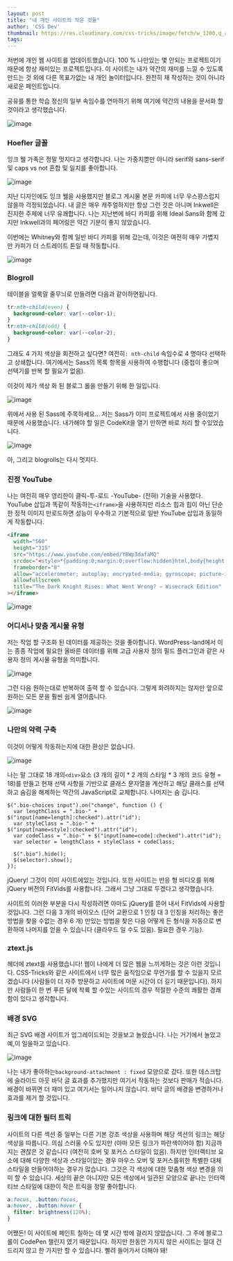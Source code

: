 ```yaml
---
layout: post
title: "내 개인 사이트의 작은 것들"
author: 'CSS Dev'
thumbnail: https://res.cloudinary.com/css-tricks/image/fetch/w_1200,q_auto,f_auto/https://css-tricks.com/wp-content/uploads/2020/10/wavy-fingerprint.png
tags: 
---
```



저번에 개인 웹 사이트를 업데이트했습니다.
 100 % 나만있는 몇 안되는 프로젝트이기 때문에 항상 재미있는 프로젝트입니다.
 이 사이트는 내가 약간의 재미를 느낄 수 있도록 만드는 것 외에 다른 목표가없는 내 개인 놀이터입니다.
 완전히 재 작성하는 것이 아니라 새로운 페인트입니다.
 

공유를 통한 학습 정신의 일부 속임수를 연마하기 위해 여기에 약간의 내용을 문서화 할 것이라고 생각했습니다.
 

![image](https://i0.wp.com/css-tricks.com/wp-content/uploads/2020/10/chriscoyier.net_-1.png?resize=3160%2C6068&ssl=1)

### Hoefler 글꼴
 

잉크 웰 가족은 정말 멋지다고 생각합니다.
 나는 가중치뿐만 아니라 serif와 sans-serif 및 caps vs not 혼합 및 일치를 좋아합니다.
 

![image](https://i2.wp.com/css-tricks.com/wp-content/uploads/2020/10/Screen-Shot-2020-10-26-at-7.51.24-AM.png?resize=1024%2C383&ssl=1)

지난 디자인에도 잉크 웰을 사용했지만 블로그 게시물 본문 카피에 너무 우스꽝스럽지 않을까 걱정되었습니다.
 내 글은 매우 캐주얼하지만 항상 그런 것은 아니며 Inkwell은 진지한 주제에 너무 유쾌합니다.
 나는 지난번에 바디 카피를 위해 Ideal Sans와 함께 갔지만 Inkwell과의 페어링은 약간 기분이 좋지 않았습니다.
 

이번에는 Whitney와 함께 일반 바디 카피를 위해 갔는데, 이것은 여전히 매우 가볍지 만 카피가 더 스트레이트 톤일 때 작동합니다.
 

![image](https://i2.wp.com/css-tricks.com/wp-content/uploads/2020/10/Screen-Shot-2020-10-23-at-4.34.17-PM.png?resize=627%2C328&ssl=1)

### Blogroll
 

테이블을 얼룩말 줄무늬로 만들려면 다음과 같이하면됩니다.
 

```css
tr:nth-child(even) {
  background-color: var(--color-1);
}
tr:nth-child(odd) {
  background-color: var(--color-2);
}
```

그래도 4 가지 색상을 회전하고 싶다면?
 여전히`: nth-child` 속임수로 4 명마다 선택하고 상쇄합니다.
 여기에서는 Sass의 목록 항목을 사용하여 수행합니다 (중첩이 좋으며 선택기를 반복 할 필요가 없음).
 

이것이 제가 색상 화 된 블로그 롤을 만들기 위해 한 일입니다.
 

![image](https://i2.wp.com/css-tricks.com/wp-content/uploads/2020/10/Screen-Shot-2020-10-26-at-8.04.14-AM.png?resize=1024%2C547&ssl=1)

위에서 사용 된 Sass에 주목하세요… 저는 Sass가 이미 프로젝트에서 사용 중이었기 때문에 사용했습니다.
 내가해야 할 일은 CodeKit을 열기 만하면 바로 처리 할 수있었습니다.
 

![image](https://i1.wp.com/css-tricks.com/wp-content/uploads/2020/10/Screen-Shot-2020-10-26-at-8.03.26-AM.png?resize=2108%2C1440&ssl=1)

아, 그리고 blogrolls는 다시 멋지다.
 

### 진정 YouTube
 

나는 여전히 매우 영리한이 클릭-투-로드 -YouTube- (전혀) 기술을 사용했다.
 YouTube 삽입과 똑같이 작동하는`<iframe>`을 사용하지만 리소스 힙과 힙이 아닌 단순한 정적 이미지 만로드하면 성능이 우수하고 기본적으로 일반 YouTube 삽입과 동일하게 작동합니다.
 

```html
<iframe
  width="560"
  height="315"
  src="https://www.youtube.com/embed/Y8Wp3dafaMQ"
  srcdoc="<style>*{padding:0;margin:0;overflow:hidden}html,body{height:100}img,span{position:absolute;width:100%;top:0;bottom:0;margin:auto}span{height:1.5em;text-align:center;font:48px/1.5 sans-serif;color:white;text-shadow:0 0 0.5em black}</style><a href=https://www.youtube.com/embed/Y8Wp3dafaMQ?autoplay=1><img src=https://img.youtube.com/vi/Y8Wp3dafaMQ/hqdefault.jpg alt='Video The Dark Knight Rises: What Went Wrong? – Wisecrack Edition'><span>▶</span></a>"
  frameborder="0"
  allow="accelerometer; autoplay; encrypted-media; gyroscope; picture-in-picture"
  allowfullscreen
  title="The Dark Knight Rises: What Went Wrong? – Wisecrack Edition"
></iframe>
```

![image](https://i2.wp.com/css-tricks.com/wp-content/uploads/2020/10/CleanShot-2020-10-27-at-08.21.26@2x.png?resize=2434%2C1312&ssl=1)

### 어디서나 맞춤 게시물 유형
 

저는 작업 할 구조화 된 데이터를 제공하는 것을 좋아합니다.
 WordPress-land에서 이는 종종 작업에 필요한 올바른 데이터를 위해 고급 사용자 정의 필드 플러그인과 같은 사용자 정의 게시물 유형을 의미합니다.
 

![image](https://i1.wp.com/css-tricks.com/wp-content/uploads/2020/10/Screen-Shot-2020-10-27-at-8.23.41-AM.png?resize=1024%2C536&ssl=1)

그런 다음 원하는대로 반복하여 출력 할 수 있습니다.
 그렇게 화려하지는 않지만 앞으로 원하는 모든 문을 훨씬 쉽게 열어줍니다.
 

![image](https://i0.wp.com/css-tricks.com/wp-content/uploads/2020/10/Screen-Shot-2020-10-27-at-8.24.58-AM.png?resize=666%2C463&ssl=1)

### 나만의 약력 구축
 

이것이 어떻게 작동하는지에 대한 환상은 없습니다.
 

![image](https://i1.wp.com/css-tricks.com/wp-content/uploads/2020/10/Screen-Shot-2020-10-27-at-8.26.13-AM.png?resize=1024%2C853&ssl=1)

나는 말 그대로 18 개의`<div>`요소 (3 개의 길이 * 2 개의 스타일 * 3 개의 코드 유형 = 18)를 만들고 현재 선택 사항을 기반으로 클래스 문자열을 계산하고 해당 클래스를 선택하고 숨김을 해제하는 약간의 JavaScript로 교체합니다.
 나머지는 숨 깁니다.
 

```jquery
$(".bio-choices input").on("change", function () {
  var lengthClass = ".bio-" + $("input[name=length]:checked").attr("id");
  var styleClass = ".bio-" + $("input[name=style]:checked").attr("id");
  var codeClass = ".bio-" + $("input[name=code]:checked").attr("id");
  var selector = lengthClass + styleClass + codeClass;

  $(".bio").hide();
  $(selector).show();
});
```

jQuery!
 그것이 이미 사이트에있는 것입니다. 또한 사이트는 반응 형 비디오를 위해 jQuery 버전의 FitVids를 사용합니다. 그래서 그냥 그대로 두겠다고 생각했습니다.
 

사이트의 이러한 부분을 다시 작성하려면 아마도 jQuery를 뜯어 내서 FitVids에 사용할 것입니다.
 그런 다음 3 개의 바이오스 (단어 교환으로 1 인칭 대 3 인칭을 처리하는 좋은 방법을 찾을 수없는 경우 6 개) 만있는 방법을 찾은 다음 어떻게 든 형식을 자동으로 변환하여 나머지를 얻을 수 있습니다 (클라우드 일 수도 있음).
 필요한 경우 기능).
 

### ztext.js
 

헤더에 ztext를 사용했습니다!
 웹이 나에게 더 많은 웹을 느끼게하는 것은 이런 것입니다.
 CSS-Tricks와 같은 사이트에서 너무 많은 움직임으로 무언가를 할 수 있을지 모르겠습니다 (사람들이 더 자주 방문하고 사이트에 머문 시간이 더 길기 때문입니다).
 하지만 사람들이 한 번 푸른 달에 착륙 할 수있는 사이트의 경우 적절한 수준의 쾌활한 경쾌함이 있다고 생각합니다.
 

### 배경 SVG
 

최근 SVG 배경 사이트가 업그레이드되는 것을보고 놀랐습니다.
 나는 거기에서 놀았고 예,이 일을하고 있습니다.
 

![image](https://i1.wp.com/css-tricks.com/wp-content/uploads/2020/10/Screen-Shot-2020-10-27-at-9.21.36-AM.png?resize=1024%2C710&ssl=1)

나는 내가 좋아하는`background-attachment : fixed` 모양으로 갔다.
 또한 데스크탑에 슬라이드 아웃 바닥 글 효과를 추가했지만 여기서 작동하는 것보다 판매가 적습니다.
 배경이 바뀌면 더 재미 있고 여기서는 일어나지 않습니다.
 바닥 글의 배경을 변경하거나 효과를 제거 할 것입니다.
 

### 링크에 대한 필터 트릭
 

사이트의 다른 섹션 중 일부는 다른 기본 강조 색상을 사용하며 해당 섹션의 링크는 해당 색상을 따릅니다.
 의심 스러울 수도 있지만 (아마 모든 링크가 파란색이어야 함) 지금까지는 괜찮은 것 같습니다 (여전히 호버 및 포커스 스타일이 있음).
 하지만 인터랙티브 요소에 대해 다양한 색상과 스타일이있는 경우 마우스 오버 및 포커스를위한 특별한 대체 스타일을 만들어야하는 경우가 많습니다.
 그것은 각 색상에 대한 맞춤형 색상 변경을 의미 할 수 있습니다.
 세상의 끝은 아니지만 모든 색상에서 일관된 모양으로 끝나는 인터랙티브 스타일에 대한이 작은 트릭을 정말 좋아합니다.
 

```css
a:focus, .button:focus,
a:hover, .button:hover {
  filter: brightness(120%);
}
```

어쨌든!
 이 사이트에 페인트 칠하는 데 몇 시간 밖에 걸리지 않았습니다.
 그 주에 블로그 롤이 CodePen 챌린지 였기 때문입니다.
 하지만 한동안 가지지 않은 사이트는 절대 건드리지 않고 한 가지만 할 수 있습니다.
 빨려 들어가서 더해야 돼!
 